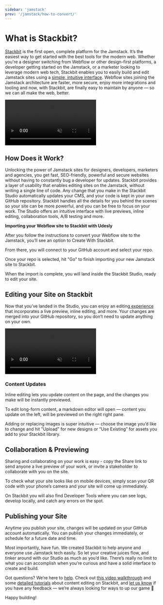 ```yaml
---
sidebar: 'jamstack'
prev: '/jamstack/how-to-convert/'
---
```


# What is Stackbit?

[Stackbit](https://www.stackbit.com/) is the first open, complete platform for the Jamstack. It’s the easiest way to get started with the best tools for the modern web. Whether you're a designer switching from Webflow or other design-first platforms, a developer getting started on the Jamstack, or a marketer looking to leverage modern web tech, Stackbit enables you to easily build and edit Jamstack sites using a [simple, intuitive interface](https://www.stackbit.com/blog/announcing-stackbit-studio/). Webflow sites joining the Jamstack architecture are faster, more secure, enjoy more integrations and tooling and now, with Stackbit, are finally easy to maintain by anyone — so we can all make the web, better. 

<video autoplay="" muted="" playsinline="true" loop="">
 <source src="/assets/video/stackbit-agencies.mp4">
</video>

## How Does it Work?

Unlocking the power of Jamstack sites for designers, developers, marketers and agencies, you get fast, SEO-friendly, powerful and secure websites without having to constantly bug a developer for updates. Stackbit provides a layer of usability that enables editing sites on the Jamstack, without writing a single line of code. Any change that you make in the Stackbit Studio automatically updates your CMS, and your code is kept in your own GitHub repository. Stackbit handles all the details for you behind the scenes so your site can be more powerful, and you can be free to focus on your work. The Studio offers an intuitive interface with live previews, inline editing, collaboration tools, A/B testing and more.

<div align="center">
  <g-image src="~/assets/images/stackbit-0.png" />
</div>

**Importing your Webflow site to Stackbit with Udesly**

After you follow the instructions to convert your Webflow site to the Jamstack, you’ll see an option to Create With Stackbit.

<div align="center">
  <g-image src="~/assets/images/stackbit-1.png" />
</div>

From there, you will connect to your GitHub account and select your repo.

<div align="center">
  <g-image src="~/assets/images/stackbit-2.png" />
</div>

Once your repo is selected, hit "Go" to finish importing your new Jamstack site to Stackbit.

<div align="center">
  <g-image src="~/assets/images/stackbit-3.png" />
</div>

When the import is complete, you will land inside the Stackbit Studio, ready to edit your site.

<div align="center">
  <g-image src="~/assets/images/stackbit-4.png" />
</div>


## Editing your Site on Stackbit

Now that you’ve landed in the Studio, you can enjoy an editing[ experience](https://www.stackbit.com/blog/announcing-stackbit-studio/) that incorporates a live preview, inline editing, and more. Your changes are merged into your GitHub repository, so you don’t need to update anything on your own.

<video autoplay="" muted="" playsinline="true" loop="">
 <source src="/assets/video/stackbit.mp4">
</video>


### Content Updates

Inline editing lets you update content on the page, and the changes you make will be instantly previewed.

<div align="center">
  <g-image src="~/assets/images/stackbit-5.png" />
</div>

To edit long-form content, a markdown editor will open — content you update on the left, will be previewed on the right right pane.

<div align="center">
  <g-image src="~/assets/images/stackbit-6.png" />
</div>

Adding or replacing images is super intuitive — choose the image you’d like to change and hit "Upload" for new designs or “Use Existing” for assets you add to your Stackbit library.

<div align="center">
  <g-image src="~/assets/images/stackbit-7.png" />
</div>

## Collaboration & Previewing

Sharing and collaborating on your work is easy - copy the Share link to send anyone a live preview of your work, or invite a stakeholder to collaborate with you on the site.

<div align="center">
  <g-image src="~/assets/images/stackbit-8.png" />
</div>

To check what your site looks like on mobile devices, simply scan your QR code with your phone’s camera and your site will come up immediately.

<div align="center">
  <g-image src="~/assets/images/stackbit-9.png" />
</div>

On Stackbit you will also find Developer Tools where you can see logs, develop locally, and catch any errors on the spot.

<div align="center">
  <g-image src="~/assets/images/stackbit-10.png" />
</div>

## Publishing your Site

Anytime you publish your site, changes will be updated on your GitHub account automatically. You can publish your changes immediately, or schedule for a future date and time. 

<div align="center">
  <g-image src="~/assets/images/stackbit-11.png" />
</div>

Most importantly, have fun. We created Stackbit to help anyone and everyone use Jamstack tech easily. So let your creative juices flow, and tinker around with our Studio as much as you’d like. There’s really no limit to what you can accomplish when you’re curious and have a solid interface to create and build.

Got questions? We’re here to [help](https://www.stackbit.com/support/). Check out [this video walkthrough](https://www.youtube.com/watch?v=zd9lGRLVDm4&feature=youtu.be) and some [detailed tutorials](https://www.stackbit.com/docs/using-stackbit/editing-content/) about content editing on Stackbit, and [let us know](https://www.stackbit.com/contact) if you have any feedback — we’re always looking for ways to up our game 🙂

Happy building!